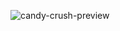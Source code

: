 


![candy-crush-preview](https://user-images.githubusercontent.com/78777681/163042549-09b7534e-2a3d-4649-aed5-07332e6e8a53.png)
